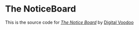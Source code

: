 # The NoticeBoard

This is the source code for [*The Notice Board*](http:thenoticeboard.co.za) by [Digital Voodoo](http://digitalvoodoo.co)